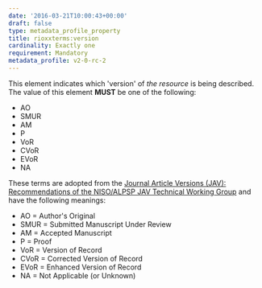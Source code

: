 ```yaml
---
date: '2016-03-21T10:00:43+00:00'
draft: false
type: metadata_profile_property
title: rioxxterms:version
cardinality: Exactly one
requirement: Mandatory
metadata_profile: v2-0-rc-2
---
```

This element indicates which &#39;version&#39; of *the resource* is being described. The value of this element **MUST** be one of the following:

* AO
* SMUR
* AM
* P
* VoR
* CVoR
* EVoR
* NA

These terms are adopted from the [Journal Article Versions (JAV): Recommendations of the NISO/ALPSP JAV Technical Working Group](http://www.niso.org/publications/rp/RP-8-2008.pdf) and have the following meanings:

* AO = Author&#39;s Original
* SMUR = Submitted Manuscript Under Review
* AM = Accepted Manuscript
* P = Proof
* VoR = Version of Record
* CVoR = Corrected Version of Record
* EVoR = Enhanced Version of Record
* NA = Not Applicable (or Unknown) 
